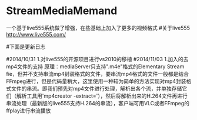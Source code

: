 # StreamMediaMemand
一个基于live555系统做了增强，在些基础上加入了更多的视频格式
#关于live555 http://www.live555.com/

#下面是更新日志

#2014/10/31
	1.对live555的开源项目进行vs2010的移植
#2014/11/03
	1.加入的去mp4文件的支持
		原理：mediaServer只支持".m4e"格式的Elementary Stream fie，但并不支持串流mp4封装格式的文件，要串流mp4格式的文件一般都是结合FFmpeg进行，但是代码量稍大，这里使用一种较为简单的方法实现对mp4封装格式文件的串流。即我们预先对mp4文件进行处理，解析出各个流，并单独存储它们（解析工具用'mp4creator -extract='），然后将解析出来的H.264文件再进行串流处理（最新版的live555支持H.264的串流），客户端可用VLC或者FFmpeg的ffplay进行串流播放
